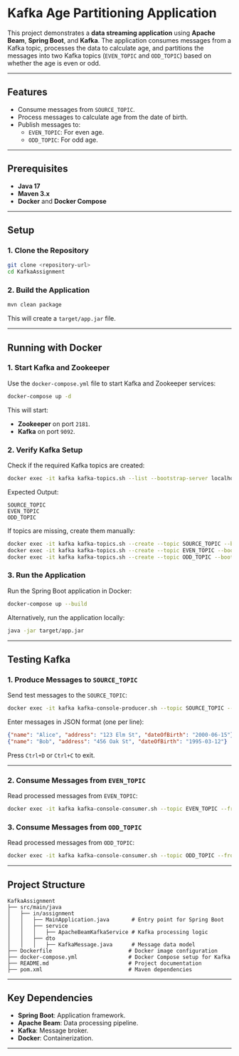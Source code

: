 
# Kafka Age Partitioning Application

This project demonstrates a **data streaming application** using **Apache Beam**, **Spring Boot**, and **Kafka**. The application consumes messages from a Kafka topic, processes the data to calculate age, and partitions the messages into two Kafka topics (`EVEN_TOPIC` and `ODD_TOPIC`) based on whether the age is even or odd.

---

## **Features**

- Consume messages from `SOURCE_TOPIC`.
- Process messages to calculate age from the date of birth.
- Publish messages to:
  - `EVEN_TOPIC`: For even age.
  - `ODD_TOPIC`: For odd age.

---

## **Prerequisites**

- **Java 17**
- **Maven 3.x**
- **Docker** and **Docker Compose**

---

## **Setup**

### **1. Clone the Repository**

```bash
git clone <repository-url>
cd KafkaAssignment
```

### **2. Build the Application**

```bash
mvn clean package
```

This will create a `target/app.jar` file.

---

## **Running with Docker**

### **1. Start Kafka and Zookeeper**

Use the `docker-compose.yml` file to start Kafka and Zookeeper services:

```bash
docker-compose up -d
```

This will start:
- **Zookeeper** on port `2181`.
- **Kafka** on port `9092`.

### **2. Verify Kafka Setup**

Check if the required Kafka topics are created:

```bash
docker exec -it kafka kafka-topics.sh --list --bootstrap-server localhost:9092
```

Expected Output:
```
SOURCE_TOPIC
EVEN_TOPIC
ODD_TOPIC
```

If topics are missing, create them manually:
```bash
docker exec -it kafka kafka-topics.sh --create --topic SOURCE_TOPIC --bootstrap-server localhost:9092 --partitions 1 --replication-factor 1
docker exec -it kafka kafka-topics.sh --create --topic EVEN_TOPIC --bootstrap-server localhost:9092 --partitions 1 --replication-factor 1
docker exec -it kafka kafka-topics.sh --create --topic ODD_TOPIC --bootstrap-server localhost:9092 --partitions 1 --replication-factor 1
```

### **3. Run the Application**

Run the Spring Boot application in Docker:
```bash
docker-compose up --build
```

Alternatively, run the application locally:
```bash
java -jar target/app.jar
```

---

## **Testing Kafka**

### **1. Produce Messages to `SOURCE_TOPIC`**

Send test messages to the `SOURCE_TOPIC`:
```bash
docker exec -it kafka kafka-console-producer.sh --topic SOURCE_TOPIC --bootstrap-server localhost:9092
```

Enter messages in JSON format (one per line):
```json
{"name": "Alice", "address": "123 Elm St", "dateOfBirth": "2000-06-15"}
{"name": "Bob", "address": "456 Oak St", "dateOfBirth": "1995-03-12"}
```

Press `Ctrl+D` or `Ctrl+C` to exit.

---

### **2. Consume Messages from `EVEN_TOPIC`**

Read processed messages from `EVEN_TOPIC`:
```bash
docker exec -it kafka kafka-console-consumer.sh --topic EVEN_TOPIC --from-beginning --bootstrap-server localhost:9092
```

### **3. Consume Messages from `ODD_TOPIC`**

Read processed messages from `ODD_TOPIC`:
```bash
docker exec -it kafka kafka-console-consumer.sh --topic ODD_TOPIC --from-beginning --bootstrap-server localhost:9092
```

---

## **Project Structure**

```
KafkaAssignment
├── src/main/java
│   ├── in/assignment
│   │   ├── MainApplication.java       # Entry point for Spring Boot
│   │   ├── service
│   │   │   ├── ApacheBeamKafkaService # Kafka processing logic
│   │   ├── dto
│   │   │   ├── KafkaMessage.java      # Message data model
├── Dockerfile                        # Docker image configuration
├── docker-compose.yml                # Docker Compose setup for Kafka
├── README.md                         # Project documentation
├── pom.xml                           # Maven dependencies
```

---

## **Key Dependencies**

- **Spring Boot**: Application framework.
- **Apache Beam**: Data processing pipeline.
- **Kafka**: Message broker.
- **Docker**: Containerization.

---